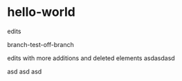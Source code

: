 # hello-world


edits

branch-test-off-branch

edits with more additions and deleted elements
asdasdasd

asd
asd
asd
